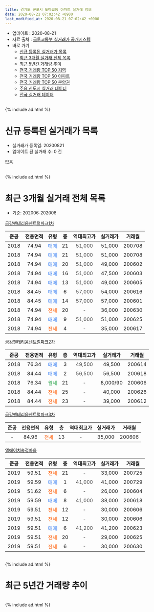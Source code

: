```yaml
---
title: 경기도 군포시 도마교동 아파트 실거래 정보
date: 2020-08-21 07:02:42 +0900
last_modified_at: 2020-08-21 07:02:42 +0900
---
```


* 업데이트 : 2020-08-21
* 자료 출처 : [국토교통부 실거래가 공개시스템](http://rt.molit.go.kr)
* 바로 가기
    * [신규 등록된 실거래가 목록](#신규-등록된-실거래가-목록)
    * [최근 3개월 실거래 전체 목록](#최근-3개월-실거래-전체-목록)
    * [최근 5년간 거래량 추이](#최근-5년간-거래량-추이)
    * [전국 거래량 TOP 50 지역](https://inasie.github.io/apt-trade-info/최근-3개월-전국에서-가장-거래가-많이-발생한-지역)
    * [전국 거래량 TOP 50 아파트](https://inasie.github.io/apt-trade-info/최근-3개월-전국에서-가장-거래가-많이-발생한-아파트)
    * [전국 거래량 TOP 50 분양권](https://inasie.github.io/apt-trade-info/최근-3개월-전국에서-가장-거래가-많이-발생한-분양권)
    * [주요 신도시 실거래 데이터](https://inasie.github.io/apt-trade-info/주요-신도시)
    * [전국 실거래 데이터](https://inasie.github.io/apt-trade-info/전국)
<br>
{% include ad.html %}
<br>

# 신규 등록된 실거래가 목록
* 실거래가 등록일: 20200821
* 업데이트 된 실거래 수: 0 건

없음

<br>
{% include ad.html %}
<br>

# 최근 3개월 실거래 전체 목록
* 기준: 202006-202008


[금강펜테리움센트럴파크1차](https://search.naver.com/search.naver?query=%EA%B2%BD%EA%B8%B0%EB%8F%84+%EA%B5%B0%ED%8F%AC%EC%8B%9C+%EB%8F%84%EB%A7%88%EA%B5%90%EB%8F%99+%EA%B8%88%EA%B0%95%ED%8E%9C%ED%85%8C%EB%A6%AC%EC%9B%80%EC%84%BC%ED%8A%B8%EB%9F%B4%ED%8C%8C%ED%81%AC1%EC%B0%A8)

|준공|전용면적|유형|층|역대최고가|실거래가|거래월|
|:---:|:---:|:---:|:---:|:---:|:---:|:---:|
|2018|74.94|<span style="color:#4285f3">매매</span>|21|<span style="color:#444444">51,000</span>|51,000|200708|
|2018|74.94|<span style="color:#4285f3">매매</span>|21|<span style="color:#444444">51,000</span>|51,000|200708|
|2018|74.94|<span style="color:#4285f3">매매</span>|20|<span style="color:#444444">51,000</span>|49,000|200602|
|2018|74.94|<span style="color:#4285f3">매매</span>|16|<span style="color:#444444">51,000</span>|47,500|200603|
|2018|74.94|<span style="color:#4285f3">매매</span>|13|<span style="color:#444444">51,000</span>|49,000|200605|
|2018|84.45|<span style="color:#4285f3">매매</span>|6|<span style="color:#444444">57,000</span>|54,000|200616|
|2018|84.45|<span style="color:#4285f3">매매</span>|14|<span style="color:#444444">57,000</span>|57,000|200601|
|2018|74.94|<span style="color:#ff5a00">전세</span>|20|<span style="color:#444444">-</span>|36,000|200630|
|2018|74.94|<span style="color:#4285f3">매매</span>|9|<span style="color:#444444">51,000</span>|51,000|200625|
|2018|74.94|<span style="color:#ff5a00">전세</span>|4|<span style="color:#444444">-</span>|35,000|200617|

[금강펜테리움센트럴파크2차](https://search.naver.com/search.naver?query=%EA%B2%BD%EA%B8%B0%EB%8F%84+%EA%B5%B0%ED%8F%AC%EC%8B%9C+%EB%8F%84%EB%A7%88%EA%B5%90%EB%8F%99+%EA%B8%88%EA%B0%95%ED%8E%9C%ED%85%8C%EB%A6%AC%EC%9B%80%EC%84%BC%ED%8A%B8%EB%9F%B4%ED%8C%8C%ED%81%AC2%EC%B0%A8)

|준공|전용면적|유형|층|역대최고가|실거래가|거래월|
|:---:|:---:|:---:|:---:|:---:|:---:|:---:|
|2018|76.34|<span style="color:#4285f3">매매</span>|3|<span style="color:#444444">49,500</span>|49,500|200614|
|2018|84.44|<span style="color:#4285f3">매매</span>|2|<span style="color:#444444">56,500</span>|56,500|200618|
|2018|76.34|<span style="color:#34a853">월세</span>|21|<span style="color:#444444">-</span>|8,000/90|200606|
|2018|84.44|<span style="color:#ff5a00">전세</span>|25|<span style="color:#444444">-</span>|40,000|200626|
|2018|84.44|<span style="color:#ff5a00">전세</span>|23|<span style="color:#444444">-</span>|39,000|200612|

[금강펜테리움센트럴파크3차](https://search.naver.com/search.naver?query=%EA%B2%BD%EA%B8%B0%EB%8F%84+%EA%B5%B0%ED%8F%AC%EC%8B%9C+%EB%8F%84%EB%A7%88%EA%B5%90%EB%8F%99+%EA%B8%88%EA%B0%95%ED%8E%9C%ED%85%8C%EB%A6%AC%EC%9B%80%EC%84%BC%ED%8A%B8%EB%9F%B4%ED%8C%8C%ED%81%AC3%EC%B0%A8)

|준공|전용면적|유형|층|역대최고가|실거래가|거래월|
|:---:|:---:|:---:|:---:|:---:|:---:|:---:|
|-|84.96|<span style="color:#ff5a00">전세</span>|13|<span style="color:#444444">-</span>|35,000|200606|

[엘에이치송정마을](https://search.naver.com/search.naver?query=%EA%B2%BD%EA%B8%B0%EB%8F%84+%EA%B5%B0%ED%8F%AC%EC%8B%9C+%EB%8F%84%EB%A7%88%EA%B5%90%EB%8F%99+%EC%97%98%EC%97%90%EC%9D%B4%EC%B9%98%EC%86%A1%EC%A0%95%EB%A7%88%EC%9D%84)

|준공|전용면적|유형|층|역대최고가|실거래가|거래월|
|:---:|:---:|:---:|:---:|:---:|:---:|:---:|
|2019|59.51|<span style="color:#ff5a00">전세</span>|21|<span style="color:#444444">-</span>|33,000|200725|
|2019|59.59|<span style="color:#4285f3">매매</span>|1|<span style="color:#444444">41,000</span>|41,000|200729|
|2019|51.62|<span style="color:#ff5a00">전세</span>|6|<span style="color:#444444">-</span>|26,000|200604|
|2019|59.59|<span style="color:#4285f3">매매</span>|8|<span style="color:#444444">41,000</span>|38,000|200618|
|2019|59.51|<span style="color:#ff5a00">전세</span>|12|<span style="color:#444444">-</span>|30,000|200606|
|2019|59.51|<span style="color:#ff5a00">전세</span>|12|<span style="color:#444444">-</span>|30,000|200606|
|2019|59.51|<span style="color:#4285f3">매매</span>|6|<span style="color:#444444">41,200</span>|41,200|200623|
|2019|59.51|<span style="color:#ff5a00">전세</span>|20|<span style="color:#444444">-</span>|29,000|200625|
|2019|59.51|<span style="color:#ff5a00">전세</span>|6|<span style="color:#444444">-</span>|30,000|200630|


<br>
{% include ad.html %}
<br>

# 최근 5년간 거래량 추이


<div style="width:100%;">
    <canvas id="deal_progress" height="200"></canvas>
</div>

<script>
new Chart(document.getElementById("deal_progress"), {
    type: 'line',
    data: {
        labels: ['201508','201509','201510','201511','201512','201601','201602','201603','201604','201605','201606','201607','201608','201609','201610','201611','201612','201701','201702','201703','201704','201705','201706','201707','201708','201709','201710','201711','201712','201801','201802','201803','201804','201805','201806','201807','201808','201809','201810','201811','201812','201901','201902','201903','201904','201905','201906','201907','201908','201909','201910','201911','201912','202001','202002','202003','202004','202005','202006','202007','202008'],
        datasets: [{
            label: '매매',
            pointRadius: 1,
            data: [0, 0, 0, 0, 0, 0, 0, 0, 0, 0, 0, 0, 0, 0, 0, 0, 0, 0, 0, 0, 0, 0, 0, 0, 0, 0, 0, 0, 0, 14, 10, 18, 19, 8, 32, 21, 47, 43, 18, 6, 4, 8, 3, 8, 5, 9, 10, 14, 35, 11, 39, 37, 22, 21, 23, 5, 6, 1, 10, 3, 0],
            borderColor: "rgba(255, 201, 14, 1)",
            backgroundColor: "rgba(255, 201, 14, 0.5)",
            fill: false,
            lineTension: 0
        },{
            label: '전월세',
            pointRadius: 1,
            data: [0, 0, 0, 0, 0, 0, 0, 0, 0, 0, 0, 0, 0, 0, 0, 0, 0, 0, 0, 0, 0, 0, 0, 0, 0, 0, 0, 0, 0, 3, 2, 6, 11, 3, 0, 2, 3, 0, 1, 1, 67, 64, 9, 10, 2, 2, 3, 95, 111, 37, 44, 22, 17, 13, 14, 17, 8, 12, 11, 1, 0],
            borderColor: "rgba(0, 141, 185, 1)",
            backgroundColor: "rgba(0, 141, 185, 0.5)",
            fill: false,
            lineTension: 0
        }
        ]
    },
    options: {
        responsive: true,
        title: {
            display: false
        },
        tooltips: {
            mode: 'index',
            intersect: false
        },
        hover: {
            mode: 'nearest',
            intersect: true
        },
        scales: {
            xAxes: [{
                display: true,
                scaleLabel: {
                    display: true,
                    labelString: '년/월'
                }
            }],
            yAxes: [{
                display: true,
                ticks: {
                    suggestedMin: 0,
                },
                scaleLabel: {
                    display: true,
                    labelString: '실거래 수'
                }
            }]
        }
    }
});

</script>


<br>
{% include ad.html %}
<br>

